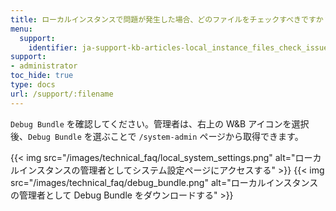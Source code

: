 ```yaml
---
title: ローカルインスタンスで問題が発生した場合、どのファイルをチェックすべきですか？
menu:
  support:
    identifier: ja-support-kb-articles-local_instance_files_check_issues
support:
- administrator
toc_hide: true
type: docs
url: /support/:filename
---
```


`Debug Bundle` を確認してください。管理者は、右上の W&B アイコンを選択後、`Debug Bundle` を選ぶことで `/system-admin` ページから取得できます。

{{< img src="/images/technical_faq/local_system_settings.png" alt="ローカルインスタンスの管理者としてシステム設定ページにアクセスする" >}}
{{< img src="/images/technical_faq/debug_bundle.png" alt="ローカルインスタンスの管理者として Debug Bundle をダウンロードする" >}}